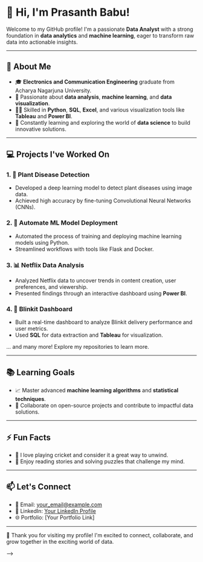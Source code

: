 # 👋 Hi, I'm Prasanth Babu!  

Welcome to my GitHub profile! I'm a passionate **Data Analyst** with a strong foundation in **data analytics** and **machine learning**, eager to transform raw data into actionable insights.  

---

## 🌟 About Me  
- 🎓 **Electronics and Communication Engineering** graduate from Acharya Nagarjuna University.  
- 🌱 Passionate about **data analysis**, **machine learning**, and **data visualization**.  
- 👨‍💻 Skilled in **Python**, **SQL**, **Excel**, and various visualization tools like **Tableau** and **Power BI**.  
- 🚀 Constantly learning and exploring the world of **data science** to build innovative solutions.  

---

## 💻 Projects I've Worked On  

### 1. 🌿 **Plant Disease Detection**  
- Developed a deep learning model to detect plant diseases using image data.  
- Achieved high accuracy by fine-tuning Convolutional Neural Networks (CNNs).  

### 2. 🤖 **Automate ML Model Deployment**  
- Automated the process of training and deploying machine learning models using Python.  
- Streamlined workflows with tools like Flask and Docker.  

### 3. 📊 **Netflix Data Analysis**  
- Analyzed Netflix data to uncover trends in content creation, user preferences, and viewership.  
- Presented findings through an interactive dashboard using **Power BI**.  

### 4. 🚛 **Blinkit Dashboard**  
- Built a real-time dashboard to analyze Blinkit delivery performance and user metrics.  
- Used **SQL** for data extraction and **Tableau** for visualization.  

... and many more! Explore my repositories to learn more.  

---

## 📚 Learning Goals  
- 📈 Master advanced **machine learning algorithms** and **statistical techniques**.  
- 🤝 Collaborate on open-source projects and contribute to impactful data solutions.  

---

## ⚡ Fun Facts  
- 🏏 I love playing cricket and consider it a great way to unwind.  
- 📖 Enjoy reading stories and solving puzzles that challenge my mind.  

---

## 📫 Let's Connect  
- 📧 Email: [your_email@example.com](mailto:your_email@example.com)  
- 💼 LinkedIn: [Your LinkedIn Profile](https://www.linkedin.com/in/your-profile)  
- 🌐 Portfolio: [Your Portfolio Link]  

---

🌟 Thank you for visiting my profile! I'm excited to connect, collaborate, and grow together in the exciting world of data.  

-->
